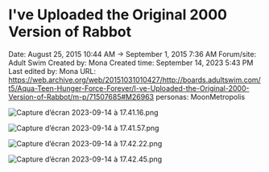 # I've Uploaded the Original 2000 Version of Rabbot

Date: August 25, 2015 10:44 AM → September 1, 2015 7:36 AM
Forum/site: Adult Swim
Created by: Mona
Created time: September 14, 2023 5:43 PM
Last edited by: Mona
URL: https://web.archive.org/web/20151031010427/http://boards.adultswim.com/t5/Aqua-Teen-Hunger-Force-Forever/I-ve-Uploaded-the-Original-2000-Version-of-Rabbot/m-p/71507685#M26963
personas: MoonMetropolis

![Capture d’écran 2023-09-14 à 17.41.16.png](I've%20Uploaded%20the%20Original%202000%20Version%20of%20Rabbot%20b4f315c8eb3549b89fc147352c70d317/Capture_decran_2023-09-14_a_17.41.16.png)

![Capture d’écran 2023-09-14 à 17.41.57.png](I've%20Uploaded%20the%20Original%202000%20Version%20of%20Rabbot%20b4f315c8eb3549b89fc147352c70d317/Capture_decran_2023-09-14_a_17.41.57.png)

![Capture d’écran 2023-09-14 à 17.42.22.png](I've%20Uploaded%20the%20Original%202000%20Version%20of%20Rabbot%20b4f315c8eb3549b89fc147352c70d317/Capture_decran_2023-09-14_a_17.42.22.png)

![Capture d’écran 2023-09-14 à 17.42.45.png](I've%20Uploaded%20the%20Original%202000%20Version%20of%20Rabbot%20b4f315c8eb3549b89fc147352c70d317/Capture_decran_2023-09-14_a_17.42.45.png)